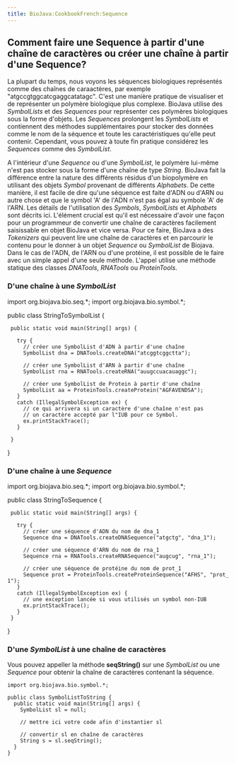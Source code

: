 ```yaml
---
title: BioJava:CookbookFrench:Sequence
---
```


Comment faire une Sequence à partir d'une chaîne de caractères ou créer une chaîne à partir d'une Sequence?
-----------------------------------------------------------------------------------------------------------

La plupart du temps, nous voyons les séquences biologiques représentés
comme des chaînes de caraactères, par exemple
"atgccgtggcatcgaggcatatagc". C'est une manière pratique de visualiser et
de représenter un polymère biologique plus complexe. BioJava utilise des
*SymbolLists* et des *Sequences* pour représenter ces polymères
biologiques sous la forme d'objets. Les *Sequences* prolongent les
*SymbolLists* et contiennent des méthodes supplémentaires pour stocker
des données comme le nom de la séquence et toute les caractéristiques
qu'elle peut contenir. Cependant, vous pouvez à toute fin pratique
considérez les *Sequences* comme des *SymbolList*.

A l'intérieur d'une *Sequence* ou d'une *SymbolList*, le polymère
lui-même n'est pas stocker sous la forme d'une chaîne de type *String*.
BioJava fait la différence entre la nature des différents résidus d'un
biopolymère en utilisant des objets *Symbol* provenant de différents
*Alphabets*. De cette manière, il est facile de dire qu'une séquence est
faite d'ADN ou d'ARN ou autre chose et que le symbol 'A' de l'ADN n'est
pas égal au symbole 'A' de l'ARN. Les détails de l'utilisation des
*Symbols*, *SymbolLists* et *Alphabets* sont décrits ici. L'élément
crucial est qu'il est nécessaire d'avoir une façon pour un programmeur
de convertir une chaîne de caractères facilement saisissable en objet
BioJava et vice versa. Pour ce faire, BioJava a des *Tokenizers* qui
peuvent lire une chaîne de caractères et en parcourir le contenu pour le
donner à un objet *Sequence* ou *SymbolList* de Biojava. Dans le cas de
l'ADN, de l'ARN ou d'une protéine, il est possible de le faire avec un
simple appel d'une seule méthode. L'appel utilise une méthode statique
des classes *DNATools*, *RNATools* ou *ProteinTools*.

### D'une chaîne à une *SymbolList*

<java> import org.biojava.bio.seq.\*; import org.biojava.bio.symbol.\*;

public class StringToSymbolList {

` public static void main(String[] args) {`  
`  `  
`   try {`  
`     // créer une SymbolList d'ADN à partir d'une chaîne`  
`     SymbolList dna = DNATools.createDNA("atcggtcggctta");`

`     // créer une SymbolList d'ARN à partir d'une chaîne`  
`     SymbolList rna = RNATools.createRNA("auugccuacauaggc");`

`     // créer une SymbolList de Protein à partir d'une chaîne`  
`     SymbolList aa = ProteinTools.createProtein("AGFAVENDSA");`  
`   }`  
`   catch (IllegalSymbolException ex) {`  
`     // ce qui arrivera si un caractère d'une chaîne n'est pas`  
`     // un caractère accepté par l"IUB pour ce Symbol.`  
`     ex.printStackTrace();`  
`   }`  
`  `  
` }`

} </java>

### D'une chaîne à une *Sequence*

<java> import org.biojava.bio.seq.\*; import org.biojava.bio.symbol.\*;

public class StringToSequence {

` public static void main(String[] args) {`

`   try {`  
`     // créer une séquence d'ADN du nom de dna_1`  
`     Sequence dna = DNATools.createDNASequence("atgctg", "dna_1");`

`     // créer une séquence d'ARN du nom de rna_1`  
`     Sequence rna = RNATools.createRNASequence("augcug", "rna_1");`

`     // créer une séquence de protéine du nom de prot_1`  
`     Sequence prot = ProteinTools.createProteinSequence("AFHS", "prot_1");`  
`   }`  
`   catch (IllegalSymbolException ex) {`  
`     // une exception lancée si vous utilisés un symbol non-IUB`  
`     ex.printStackTrace();`  
`   }`  
` }`

} </java>

### D'une *SymbolList* à une chaîne de caractères

Vous pouvez appeller la méthode **seqString()** sur une *SymbolList* ou
une *Sequence* pour obtenir la chaîne de caractères contenant la
séquence.

    import org.biojava.bio.symbol.*;

    public class SymbolListToString {
      public static void main(String[] args) {
        SymbolList sl = null;
        
        // mettre ici votre code afin d'instantier sl
       
        // convertir sl en chaîne de caractères
        String s = sl.seqString();
      }
    }
